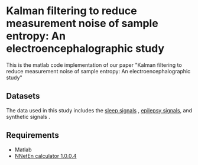 # Kalman filtering to reduce measurement noise of sample entropy: An electroencephalographic study

This is the matlab code implementation of our paper "Kalman filtering to reduce measurement noise of  sample entropy: An electroencephalographic study"

## Datasets
The data used in this study includes the [sleep signals](https://physionet.org/content/sleep-edfx/1.0.0/) , [epilepsy signals](https://physionet.org/content/sleep-edfx/1.0.0/), and synthetic signals . 


## Requirements
-  Matlab
-  [NNetEn calculator 1.0.0.4](https://www.researchgate.net/publication/366575849_NNetEn_calculator_1004_for_NNetEn_calculation_with_six_matrix_filling_methods)
